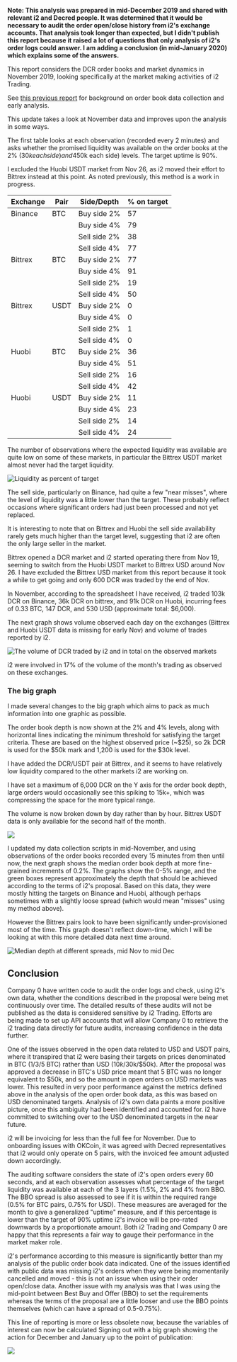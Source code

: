 **Note: This analysis was prepared in mid-December 2019 and shared with relevant i2 and Decred people. It was determined that it would be necessary to audit the order open/close history from i2's exchange accounts. That analysis took longer than expected, but I didn't publish this report because it raised a lot of questions that only analysis of i2's order logs could answer. I am adding a conclusion (in mid-January 2020) which explains some of the answers.**

This report considers the DCR order books and market dynamics in November 2019, looking specifically at the market making activities of i2 Trading.

See [this previous report](https://www.blockcommons.red/publication/mm-tracking-1/) for background on order book data collection and early analysis.

This update takes a look at November data and improves upon the analysis in some ways.

The first table looks at each observation (recorded every 2 minutes) and asks whether the promised liquidity was available on the order books at the 2% ($30k each side) and 4% ($50k each side) levels. The target uptime is 90%.

I excluded the Huobi USDT market from Nov 26, as i2 moved their effort to Bittrex instead at this point. As noted previously, this method is a work in progress.

| Exchange | Pair | Side/Depth   | % on target |
| -------- | ---- | ------------ | ----------- |
| Binance  | BTC  | Buy side 2%  | 57          |
|          |      | Buy side 4%  | 79          |
|          |      | Sell side 2% | 38          |
|          |      | Sell side 4% | 77          |
| Bittrex  | BTC  | Buy side 2%  | 77          |
|          |      | Buy side 4%  | 91          |
|          |      | Sell side 2% | 19          |
|          |      | Sell side 4% | 50          |
| Bittrex  | USDT | Buy side 2%  | 0           |
|          |      | Buy side 4%  | 0           |
|          |      | Sell side 2% | 1           |
|          |      | Sell side 4% | 0           |
| Huobi    | BTC  | Buy side 2%  | 36          |
|          |      | Buy side 4%  | 51          |
|          |      | Sell side 2% | 16          |
|          |      | Sell side 4% | 42          |
| Huobi    | USDT | Buy side 2%  | 11          |
|          |      | Buy side 4%  | 23          |
|          |      | Sell side 2% | 14          |
|          |      | Sell side 4% | 24          |

The number of observations where the expected liquidity was available are quite low on some of these markets, in particular the Bittrex USDT market almost never had the target liquidity. 

![Liquidity as percent of target](liquidity-targets.png)

The sell side, particularly on Binance, had quite a few "near misses", where the level of liquidity was a little lower than the target. These probably reflect occasions where significant orders had just been processed and not yet replaced.

It is interesting to note that on Bittrex and Huobi the sell side availability rarely gets much higher than the target level, suggesting that i2 are often the only large seller in the market.

Bittrex opened a DCR market and i2 started operating there from Nov 19, seeming to switch from the Huobi USDT market to Bittrex USD around Nov 26. I have excluded the Bittrex USD market from this report because it took a while to get going and only 600 DCR was traded by the end of Nov.

In November, according to the spreadsheet I have received, i2 traded 103k DCR on Binance, 36k DCR on bittrex, and 91k DCR on Huobi, incurring fees of 0.33 BTC, 147 DCR, and 530 USD (approximate total: $6,000).

The next graph shows volume observed each day on the exchanges (Bittrex and Huobi USDT data is missing for early Nov) and volume of trades reported by i2. 

![The volume of DCR traded by i2 and in total on the observed markets](volume-i2-all.png)

i2 were involved in 17% of the volume of the month's trading as observed on these exchanges.

### The big graph

I made several changes to the big graph which aims to pack as much information into one graphic as possible.

The order book depth is now shown at the 2% and 4% levels, along with horizontal lines indicating the minimum threshold for satisfying the target criteria. These are based on the highest observed price (~$25), so 2k DCR is used for the $50k mark and 1,200 is used for the $30k level.

I have added the DCR/USDT pair at Bittrex, and it seems to have relatively low liquidity compared to the other markets i2 are working on.

I have set a maximum of 6,000 DCR on the Y axis for the order book depth, large orders would occasionally see this spiking to 15k+, which was compressing the space for the more typical range.

The volume is now broken down by day rather than by hour. Bittrex USDT data is only available for the second half of the month.

![](orderbooks-history-volume.png)

I updated my data collection scripts in mid-November, and using observations of the order books recorded every 15 minutes from then until now, the next graph shows the median order book depth at more fine-grained increments of 0.2%. The graphs show the 0-5% range, and the green boxes represent approximately the depth that should be achieved according to the terms of i2's proposal. Based on this data, they were mostly hitting the targets on Binance and Huobi, although perhaps sometimes with a slightly loose spread (which would mean "misses" using my method above).

However the Bittrex pairs look to have been significantly under-provisioned most of the time. This graph doesn't reflect down-time, which I will be looking at with this more detailed data next time around.

![Median depth at different spreads, mid Nov to mid Dec](average-depth-from-mid-nov.png)



## Conclusion

Company 0 have written code to audit the order logs and check, using i2's own data, whether the conditions described in the proposal were being met continuously over time. The detailed results of these audits will not be published as the data is considered sensitive by i2 Trading. Efforts are being made to set up API accounts that will allow Company 0 to retrieve the i2 trading data directly for future audits, increasing confidence in the data further.  

One of the issues observed in the open data related to USD and USDT pairs, where it transpired that i2 were basing their targets on prices denominated in BTC (1/3/5 BTC) rather than USD ($10k/$30k/$50k). After the proposal was approved a decrease in BTC's USD price meant that 5 BTC was no longer equivalent to $50k, and so the amount in open orders on USD markets was lower. This resulted in very poor performance against the metrics defined above in the analysis of the open order book data, as this was based on USD denominated targets. Analysis of i2's own data paints a more positive picture, once this ambiguity had been identified and accounted for. i2 have committed to switching over to the USD denominated targets in the near future.

i2 will be invoicing for less than the full fee for November. Due to onboarding issues with OKCoin, it was agreed with Decred representatives that i2 would only operate on 5 pairs, with the invoiced fee amount adjusted down accordingly.

The auditing software considers the state of i2's open orders every 60 seconds, and at each observation assesses what percentage of the target liquidity was available at each of the 3 layers (1.5%, 2% and 4% from BBO. The BBO spread is also assessed to see if it is within the required range (0.5% for BTC pairs, 0.75% for USD). These measures are averaged for the month to give a generalized "uptime" measure, and if this percentage is lower than the target of 90% uptime i2's invoice will be pro-rated downwards by a proportionate amount. Both i2 Trading and Company 0 are happy that this represents a fair way to gauge their performance in the market maker role.

i2's performance according to this measure is significantly better than my analysis of the public order book data indicated. One of the issues identified with public data was missing i2's orders when they were being momentarily cancelled and moved - this is not an issue when using their order open/close data. Another issue with my analysis was that I was using the mid-point between Best Buy and Offer (BBO) to set the requirements whereas the terms of the proposal are a little looser and use the BBO points themselves (which can have a spread of 0.5-0.75%). 

This line of reporting is more or less obsolete now, because the variables of interest can now be calculated Signing out with a big graph showing the action for December and January up to the point of publication:

![](orderbooks-history-volume-decjan.png)
